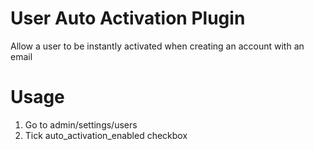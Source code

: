 # User Auto Activation Plugin

Allow a user to be instantly activated when creating an account with an email

# Usage

1. Go to admin/settings/users
2. Tick auto_activation_enabled checkbox
